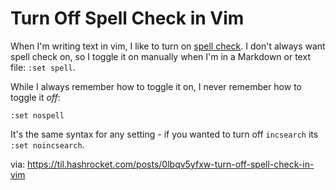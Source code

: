 # Turn Off Spell Check in Vim

When I'm writing text in vim, I like to turn on [spell
check](https://til.hashrocket.com/posts/69d22497b7-spell-check-in-vim). I don't
always want spell check on, so I toggle it on manually when I'm in a Markdown
or text file: `:set spell`.

While I always remember how to toggle it on, I never remember how to toggle it
*off*:

``` :set nospell ```

It's the same syntax for any setting - if you wanted to turn off `incsearch`
its `:set noincsearch`. 

via: https://til.hashrocket.com/posts/0lbqv5yfxw-turn-off-spell-check-in-vim
